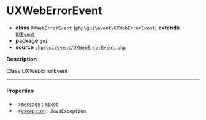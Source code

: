 # UXWebErrorEvent

- **class** `UXWebErrorEvent` (`php\gui\event\UXWebErrorEvent`) **extends** [`UXEvent`](https://github.com/jphp-compiler/jphp/blob/master/exts/jphp-gui-ext/api-docs/classes/php/gui/event/UXEvent.md)
- **package** `gui`
- **source** [`php/gui/event/UXWebErrorEvent.php`](./src/main/resources/JPHP-INF/sdk/php/gui/event/UXWebErrorEvent.php)

**Description**

Class UXWebErrorEvent

---

#### Properties

- `->`[`message`](#prop-message) : `mixed`
- `->`[`exception`](#prop-exception) : `JavaException`